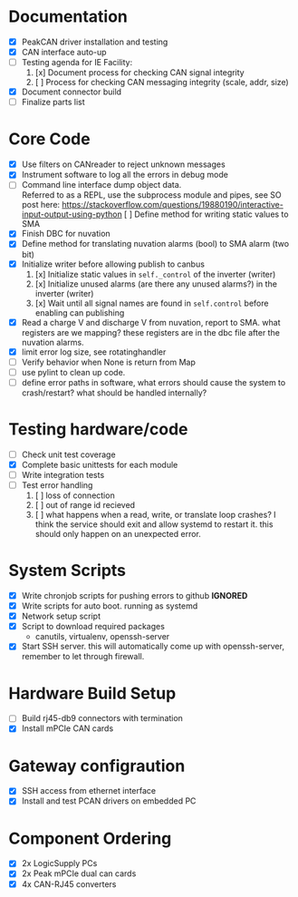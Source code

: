 # Documentation
- [x] PeakCAN driver installation and testing
- [x] CAN interface auto-up
- [ ] Testing agenda for IE Facility:
  1. [x] Document process for checking CAN signal integrity
  2. [ ] Process for checking CAN messaging integrity (scale, addr, size)
- [x] Document connector build
- [ ] Finalize parts list

# Core Code
- [x] Use filters on CANreader to reject unknown messages
- [x] Instrument software to log all the errors in debug mode
- [ ] Command line interface dump object data.  
Referred to as a REPL, use the subprocess module and pipes, see SO post here:
https://stackoverflow.com/questions/19880190/interactive-input-output-using-python [ ] Define method for writing static values to SMA
- [x] Finish DBC for nuvation
- [x] Define method for translating nuvation alarms (bool) to SMA alarm (two bit)
- [x] Initialize writer before allowing publish to canbus
  1. [x] Initialize static values in `self._control` of the inverter (writer)
  2. [x] Initialize unused alarms (are there any unused alarms?) in the inverter (writer)
  2. [x] Wait until all signal names are found in `self.control` before enabling can publishing 
- [x] Read a charge V and discharge V from nuvation, report to SMA. what registers are we mapping? these registers are in the dbc file after the nuvation alarms.
- [x] limit error log size, see rotatinghandler
- [ ] Verify behavior when None is return from Map
- [ ] use pylint to clean up code.
- [ ] define error paths in software, what errors should cause the system to crash/restart? what should be handled internally?

# Testing hardware/code
- [ ] Check unit test coverage
- [x] Complete basic unittests for each module
- [ ] Write integration tests
- [ ] Test error handling
  1. [ ] loss of connection
  2. [ ] out of range id recieved
  3. [ ] what happens when a read, write, or translate loop crashes? I think the service should exit and allow systemd to restart it.
this should only happen on an unexpected error.

# System Scripts
- [x] Write chronjob scripts for pushing errors to github **IGNORED**
- [x] Write scripts for auto boot. running as systemd
- [x] Network setup script
- [x] Script to download required packages
  - canutils, virtualenv, openssh-server
- [x] Start SSH server. this will automatically come up with openssh-server, remember to let through firewall.

# Hardware Build Setup
- [ ] Build rj45-db9 connectors with termination
- [x] Install mPCIe CAN cards

# Gateway configraution
- [x] SSH access from ethernet interface
- [x] Install and test PCAN drivers on embedded PC

# Component Ordering
- [x] 2x LogicSupply PCs
- [x] 2x Peak mPCIe dual can cards
- [x] 4x CAN-RJ45 converters
